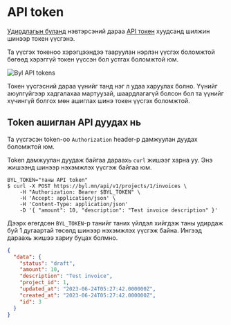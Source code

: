 # API token

[Удирдлагын буланд](https://byl.mn/projects) нэвтэрсэний дараа [API токен](https://byl.mn/user/api-tokens) хуудсанд шилжин шинээр токен үүсгэнэ.

Та үүсгэх токеноо хэрэгцээндээ тааруулан нэрлэн үүсгэх боломжтой бөгөөд хэрэггүй токен үүссэн бол устгах боломжтой юм.

![Byl API tokens](/img/docs/api-tokens-page.png)

Токен үүсгэсний дараа үүнийг танд нэг л удаа харуулах болно. Үүнийг аюулгүйгээр хадгалахаа мартуузай, шаардлагагүй болсон бол та үүнийг хүчингүй болгох мөн ашиглах шинэ токен үүсгэх боломжтой.

## Token ашиглан API дуудах нь

Та үүсгэсэн token-оо `Authorization` header-р дамжуулан дуудах боломжтой юм.

Token дамжуулан дуудаж байгаа дараахь `curl` жишээг харна уу. Энэ жишээнд шинээр нэхэмжлэх үүсгэж байгаа юм.

```shell
BYL_TOKEN="таны API token"
$ curl -X POST https://byl.mn/api/v1/projects/1/invoices \
    -H "Authorization: Bearer $BYL_TOKEN" \
    -H 'Accept: application/json' \
    -H 'Content-Type: application/json'
    -D '{ "amount": 10, "description": "Test invoice description" }'
```

Дээрх өгөгдсөн `BYL_TOKEN`-р танийг таних үйлдэл хийгдэж таны удирдаж буй 1 дугаартай төсөлд шинээр нэхэмжлэх үүсгэж байна. Ингээд дараахь жишээ хариу буцах болмно.

```json
{
  "data": {
    "status": "draft",
    "amount": 10,
    "description": "Test invoice",
    "project_id": 1,
    "updated_at": "2023-06-24T05:27:42.000000Z",
    "created_at": "2023-06-24T05:27:42.000000Z",
    "id": 3
  }
}
```
